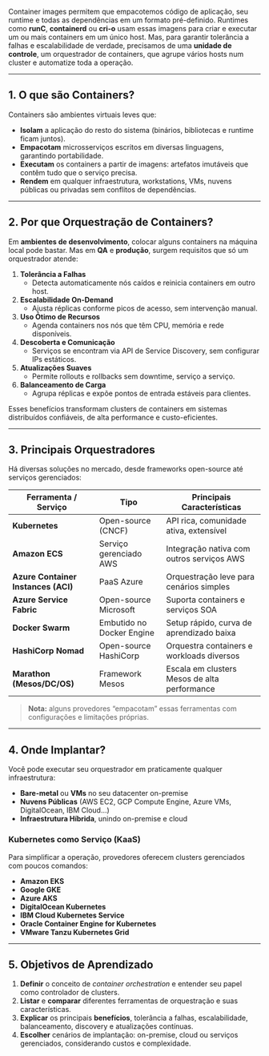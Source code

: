 Container images permitem que empacotemos código de aplicação, seu runtime e todas as dependências em um formato pré-definido. Runtimes como **runC**, **containerd** ou **cri-o** usam essas imagens para criar e executar um ou mais containers em um único host. Mas, para garantir tolerância a falhas e escalabilidade de verdade, precisamos de uma **unidade de controle**, um orquestrador de containers, que agrupe vários hosts num cluster e automatize toda a operação.

---

## 1. O que são Containers?  
Containers são ambientes virtuais leves que:  
- **Isolam** a aplicação do resto do sistema (binários, bibliotecas e runtime ficam juntos).  
- **Empacotam** microsserviços escritos em diversas linguagens, garantindo portabilidade.  
- **Executam** os containers a partir de imagens: artefatos imutáveis que contêm tudo que o serviço precisa.  
- **Rendem** em qualquer infraestrutura, workstations, VMs, nuvens públicas ou privadas  sem conflitos de dependências.  
---

## 2. Por que Orquestração de Containers?  
Em **ambientes de desenvolvimento**, colocar alguns containers na máquina local pode bastar. Mas em **QA** e **produção**, surgem requisitos que só um orquestrador atende:  
1. **Tolerância a Falhas**  
   - Detecta automaticamente nós caídos e reinicia containers em outro host.  
2. **Escalabilidade On-Demand**  
   - Ajusta réplicas conforme picos de acesso, sem intervenção manual.  
3. **Uso Ótimo de Recursos**  
   - Agenda containers nos nós que têm CPU, memória e rede disponíveis.  
4. **Descoberta e Comunicação**  
   - Serviços se encontram via API de Service Discovery, sem configurar IPs estáticos.  
5. **Atualizações Suaves**  
   - Permite rollouts e rollbacks sem downtime, serviço a serviço.  
6. **Balanceamento de Carga**  
   - Agrupa réplicas e expõe pontos de entrada estáveis para clientes.  

Esses benefícios transformam clusters de containers em sistemas distribuídos confiáveis, de alta performance e custo-eficientes.

---

## 3. Principais Orquestradores  
Há diversas soluções no mercado, desde frameworks open-source até serviços gerenciados:

| Ferramenta / Serviço                   | Tipo                       | Principais Características                  |
|----------------------------------------|----------------------------|---------------------------------------------|
| **Kubernetes**                         | Open-source (CNCF)         | API rica, comunidade ativa, extensível      |
| **Amazon ECS**                         | Serviço gerenciado AWS     | Integração nativa com outros serviços AWS   |
| **Azure Container Instances (ACI)**    | PaaS Azure                 | Orquestração leve para cenários simples     |
| **Azure Service Fabric**               | Open-source Microsoft      | Suporta containers e serviços SOA           |
| **Docker Swarm**                       | Embutido no Docker Engine  | Setup rápido, curva de aprendizado baixa    |
| **HashiCorp Nomad**                    | Open-source HashiCorp      | Orquestra containers e workloads diversos   |
| **Marathon (Mesos/DC/OS)**             | Framework Mesos            | Escala em clusters Mesos de alta performance|

> **Nota:** alguns provedores “empacotam” essas ferramentas com configurações e limitações próprias.  

---

## 4. Onde Implantar?  
Você pode executar seu orquestrador em praticamente qualquer infraestrutura:

- **Bare-metal** ou **VMs** no seu datacenter on-premise  
- **Nuvens Públicas** (AWS EC2, GCP Compute Engine, Azure VMs, DigitalOcean, IBM Cloud…)  
- **Infraestrutura Híbrida**, unindo on-premise e cloud  

### Kubernetes como Serviço (KaaS)  
Para simplificar a operação, provedores oferecem clusters gerenciados com poucos comandos:  
- **Amazon EKS**  
- **Google GKE**  
- **Azure AKS**  
- **DigitalOcean Kubernetes**  
- **IBM Cloud Kubernetes Service**  
- **Oracle Container Engine for Kubernetes**  
- **VMware Tanzu Kubernetes Grid**  

---

## 5. Objetivos de Aprendizado  
1. **Definir** o conceito de _container orchestration_ e entender seu papel como controlador de clusters.  
2. **Listar** e **comparar** diferentes ferramentas de orquestração e suas características.  
3. **Explicar** os principais **benefícios**, tolerância a falhas, escalabilidade, balanceamento, discovery e atualizações contínuas.  
4. **Escolher** cenários de implantação: on-premise, cloud ou serviços gerenciados, considerando custos e complexidade. 

